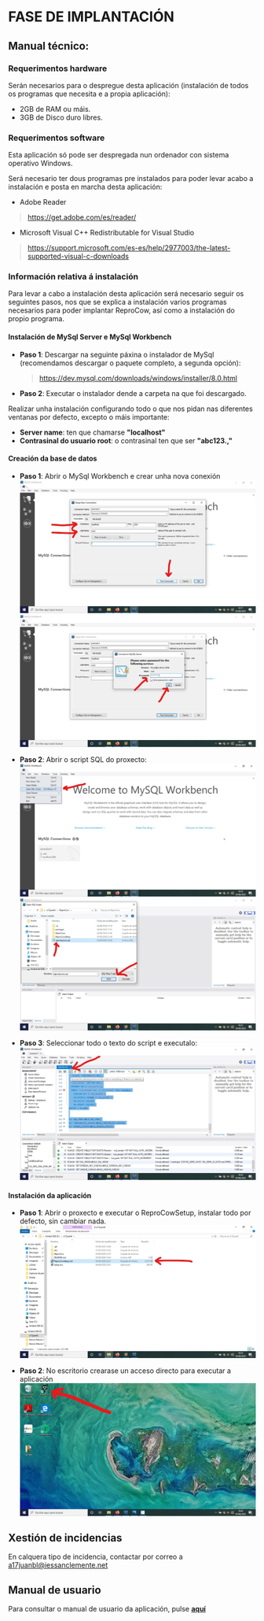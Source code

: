 # FASE DE IMPLANTACIÓN

## Manual técnico:

### Requerimentos hardware

Serán necesarios para o despregue desta aplicación (instalación de todos os programas que necesita e a propia aplicación):
- 2GB de RAM ou máis.
- 3GB de Disco duro libres.


### Requerimentos software
Esta aplicación só pode ser despregada nun ordenador con sistema operativo Windows.

Será necesario ter dous programas pre instalados para poder levar acabo a instalación e posta en marcha desta aplicación:
- Adobe Reader
>https://get.adobe.com/es/reader/

- Microsoft Visual C++ Redistributable for Visual Studio
>https://support.microsoft.com/es-es/help/2977003/the-latest-supported-visual-c-downloads

### Información relativa á instalación

Para levar a cabo a instalación desta aplicación será necesario seguir os seguintes pasos, nos que se explica a instalación varios programas necesarios para poder implantar ReproCow, así como a instalación do propio programa.

#### Instalación de MySql Server e MySql Workbench
- **Paso 1**: Descargar na seguinte páxina o instalador de MySql (recomendamos descargar o paquete completo, a segunda opción):
    >https://dev.mysql.com/downloads/windows/installer/8.0.html

- **Paso 2**: Executar o instalador dende a carpeta na que foi descargado.

Realizar unha instalación configurando todo o que nos pidan nas diferentes ventanas por defecto, excepto o máis importante:
- **Server name**: ten que chamarse **"localhost"**
- **Contrasinal do usuario root**: o contrasinal ten que ser **"abc123.,"**


#### Creación da base de datos
- **Paso 1**: Abrir o MySql Workbench e crear unha nova conexión
![Crear conexión](doc/img/img_implantacion/pantallaInstalar1.png)
![Probar conexión](doc/img/img_implantacion/pantallaInstalar2.png)

- **Paso 2**: Abrir o script SQL do proxecto:
![Ir ao script](doc/img/img_implantacion/pantallaInstalar3.png)
![Abrir script](doc/img/img_implantacion/pantallaInstalar4.png)

- **Paso 3**: Seleccionar todo o texto do script e executalo:
![Executar script](doc/img/img_implantacion/pantallaInstalar5.png)

#### Instalación da aplicación

- **Paso 1**: Abrir o proxecto e executar o ReproCowSetup, instalar todo por defecto, sin cambiar nada.
![Executar setup](doc/img/img_implantacion/pantallaInstalar6.png)

- **Paso 2**: No escritorio crearase un acceso directo para executar a aplicación
![Executar aplicación](doc/img/img_implantacion/pantallaInstalar7.png)


## Xestión de incidencias

En calquera tipo de incidencia, contactar por correo a a17juanbl@iessanclemente.net


## Manual de usuario
Para consultar o manual de usuario da aplicación, pulse [**aquí**](doc/templates/7_manual_usuario.md)